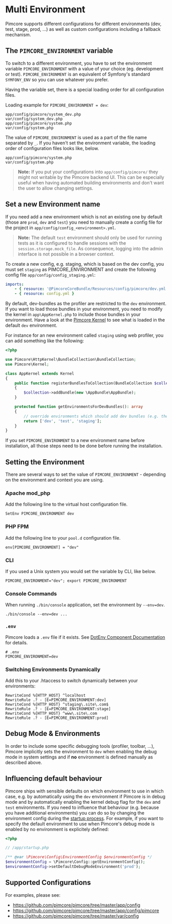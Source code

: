 # Multi Environment

Pimcore supports different configurations for different environments (dev, test, stage, prod, ...) as well as custom 
configurations including a fallback mechanism. 

## The `PIMCORE_ENVIRONMENT` variable

To switch to a different environment, you have to set the environment variable `PIMCORE_ENVIRONMENT` with a value of 
your choice (eg. development or test). `PIMCORE_ENVIRONMENT` is an equivalent of Symfony's standard `SYMFONY_ENV` so 
you can use whatever you prefer. 
 
Having the variable set, there is a special loading order for all configuration files. 

Loading example for `PIMCORE_ENVIRONMENT = dev`: 

```
app/config/pimcore/system_dev.php
var/config/system_dev.php
app/config/pimcore/system.php
var/config/system.php
```

The value of `PIMCORE_ENVIRONMENT` is used as a part of the file name separated by `_`.  If you haven't set the environment
variable, the loading order of configuration files looks like, below.

```
app/config/pimcore/system.php
var/config/system.php
```

> **Note:** If you put your configurations into `app/config/pimcore/` they might not writable by the Pimcore backend UI. 
> This can be especially useful when having automated building environments and don't want the user to allow changing settings.  

## Set a new Environment name

If you need add a new environment which is not an existing one by default (those are `prod`, `dev` and `test`) you need
to manually create a config file for the project in `app/config/config_<environment>.yml`.

> **Note:** The default `test` environment should only be used for running tests as it is configured to handle sessions 
> with the `session.storage.mock_file`. As consequence, logging into the admin interface is not possible in a browser context.

To create a new config, e.g. staging, which is based on the dev config, you must set `staging` as PIMCORE_ENVIRONMENT and
create the following config file `app/config/config_staging.yml`:

```yaml
imports:
    - { resource: '@PimcoreCoreBundle/Resources/config/pimcore/dev.yml' } # loads default dev configuration
    - { resource: config.yml }
```

By default, dev-bundles as the profiler are restricted to the `dev` environment. If you want to load those bundles in your
environment, you need to modify the kernel in `app\AppKernel.php` to include those bundles in your environment. Have a look
at the [Pimcore Kernel](https://github.com/pimcore/pimcore/blob/master/pimcore/lib/Pimcore/Kernel.php#L189) to see what
is loaded in the default `dev` environment.

For instance for an new environment called `staging` using web profiler, you can add something like the following:

```php
<?php

use Pimcore\HttpKernel\BundleCollection\BundleCollection;
use Pimcore\Kernel;

class AppKernel extends Kernel
{
    public function registerBundlesToCollection(BundleCollection $collection)
    {
        $collection->addBundle(new \AppBundle\AppBundle);
    }

    protected function getEnvironmentsForDevBundles(): array
    {
        // override environments which should add dev bundles (e.g. the profiler)
        return ['dev', 'test', 'staging'];
    }
}
```

If you set `PIMCORE_ENVIRONMENT` to a new environment name before installation, all those steps need to be done before
running the installation.

## Setting the Environment

There are several ways to set the value of `PIMCORE_ENVIRONMENT` - depending on the environment and context you are using. 

### Apache mod_php

Add the following line to the virtual host configuration file.

```
SetEnv PIMCORE_ENVIRONMENT dev
```

### PHP FPM

Add the following line to your `pool.d` configuration file.

```
env[PIMCORE_ENVIRONMENT] = "dev"
```

### CLI

If you used a Unix system you would set the variable by CLI, like below.

```
PIMCORE_ENVIRONMENT="dev"; export PIMCORE_ENVIRONMENT
```

### Console Commands

When running `./bin/console` application, set the environment by `--env=dev`.
 
```
./bin/console --env=dev ...
```

### `.env`

Pimcore loads a `.env` file if it exists. See [DotEnv Component Documentation](https://symfony.com/doc/3.4/components/dotenv.html)
for details.

```
# .env
PIMCORE_ENVIRONMENT=dev
```

### Switching Environments Dynamically

Add this to your .htaccess to switch dynamically between your environments:

```
RewriteCond %{HTTP_HOST} ^localhost
RewriteRule .? - [E=PIMCORE_ENVIRONMENT:dev]
RewriteCond %{HTTP_HOST} ^staging\.site\.com$
RewriteRule .? - [E=PIMCORE_ENVIRONMENT:stage]
RewriteCond %{HTTP_HOST} ^www\.site\.com
RewriteRule .? - [E=PIMCORE_ENVIRONMENT:prod]
```

## Debug Mode & Environments

In order to include some specific debugging tools (profiler, toolbar, ...), Pimcore implicitly sets the 
environment to `dev` when enabling the debug mode in system settings and if **no** environment is defined manually as described
above.

## Influencing default behaviour

Pimcore ships with sensible defaults on which environment to use in which case, e.g. by automatically using the `dev` environment
if Pimcore is in debug mode and by automatically enabling the kernel debug flag for the `dev` and `test` environments. If
you need to influence that behaviour (e.g. because you have additional environments) you can do so by changing the environment
config during the [startup process](../01_Getting_Started/03_Configuration.md). For example, if you want to specify the
default environment to use when Pimcore's debug mode is enabled by no environment is explicitely defined:

```php
<?php

// /app/startup.php

/** @var \Pimcore\Config\EnvironmentConfig $environmentConfig */
$environmentConfig = \Pimcore\Config::getEnvironmentConfig();
$environmentConfig->setDefaultDebugModeEnvironment('prod');
```

## Supported Configurations

For examples, please see:

* <https://github.com/pimcore/pimcore/tree/master/app/config> 
* <https://github.com/pimcore/pimcore/tree/master/app/config/pimcore>
* <https://github.com/pimcore/pimcore/tree/master/var/config>
